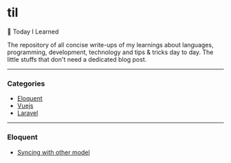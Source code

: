 # til
:pencil: Today I Learned

The repository of all concise write-ups of my learnings about languages, programming, development, technology and tips & tricks day to day. The little stuffs that don't need a dedicated blog post. 

---

### Categories
* [Eloquent](#eloquent)
* [Vuejs](#vuejs)
* [Laravel](#laravel)

---

### Eloquent

- [Syncing with other model](eloquent/syncing-with-other-model.md)

